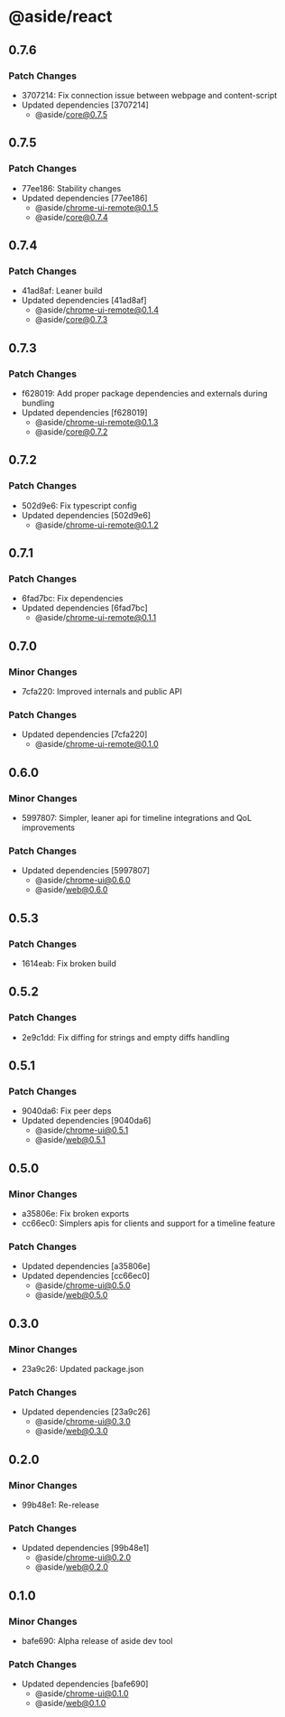 # @aside/react

## 0.7.6

### Patch Changes

- 3707214: Fix connection issue between webpage and content-script
- Updated dependencies [3707214]
  - @aside/core@0.7.5

## 0.7.5

### Patch Changes

- 77ee186: Stability changes
- Updated dependencies [77ee186]
  - @aside/chrome-ui-remote@0.1.5
  - @aside/core@0.7.4

## 0.7.4

### Patch Changes

- 41ad8af: Leaner build
- Updated dependencies [41ad8af]
  - @aside/chrome-ui-remote@0.1.4
  - @aside/core@0.7.3

## 0.7.3

### Patch Changes

- f628019: Add proper package dependencies and externals during bundling
- Updated dependencies [f628019]
  - @aside/chrome-ui-remote@0.1.3
  - @aside/core@0.7.2

## 0.7.2

### Patch Changes

- 502d9e6: Fix typescript config
- Updated dependencies [502d9e6]
  - @aside/chrome-ui-remote@0.1.2

## 0.7.1

### Patch Changes

- 6fad7bc: Fix dependencies
- Updated dependencies [6fad7bc]
  - @aside/chrome-ui-remote@0.1.1

## 0.7.0

### Minor Changes

- 7cfa220: Improved internals and public API

### Patch Changes

- Updated dependencies [7cfa220]
  - @aside/chrome-ui-remote@0.1.0

## 0.6.0

### Minor Changes

- 5997807: Simpler, leaner api for timeline integrations and QoL improvements

### Patch Changes

- Updated dependencies [5997807]
  - @aside/chrome-ui@0.6.0
  - @aside/web@0.6.0

## 0.5.3

### Patch Changes

- 1614eab: Fix broken build

## 0.5.2

### Patch Changes

- 2e9c1dd: Fix diffing for strings and empty diffs handling

## 0.5.1

### Patch Changes

- 9040da6: Fix peer deps
- Updated dependencies [9040da6]
  - @aside/chrome-ui@0.5.1
  - @aside/web@0.5.1

## 0.5.0

### Minor Changes

- a35806e: Fix broken exports
- cc66ec0: Simplers apis for clients and support for a timeline feature

### Patch Changes

- Updated dependencies [a35806e]
- Updated dependencies [cc66ec0]
  - @aside/chrome-ui@0.5.0
  - @aside/web@0.5.0

## 0.3.0

### Minor Changes

- 23a9c26: Updated package.json

### Patch Changes

- Updated dependencies [23a9c26]
  - @aside/chrome-ui@0.3.0
  - @aside/web@0.3.0

## 0.2.0

### Minor Changes

- 99b48e1: Re-release

### Patch Changes

- Updated dependencies [99b48e1]
  - @aside/chrome-ui@0.2.0
  - @aside/web@0.2.0

## 0.1.0

### Minor Changes

- bafe690: Alpha release of aside dev tool

### Patch Changes

- Updated dependencies [bafe690]
  - @aside/chrome-ui@0.1.0
  - @aside/web@0.1.0
